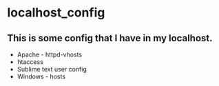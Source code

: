 # localhost_config

## This is some config that I have in my localhost.

+ Apache - httpd-vhosts
+ htaccess
+ Sublime text user config
+ Windows - hosts
